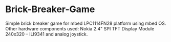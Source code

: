 # Brick-Breaker-Game
Simple brick breaker game for mbed LPC1114FN28 platform using mbed OS. 
Other hardware components used: Nokia 2.4" SPI TFT Display Module 240x320 – ILI9341 and analog joystick.
